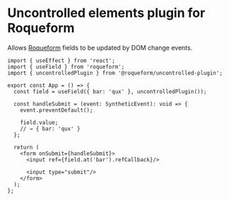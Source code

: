 # Uncontrolled elements plugin for Roqueform

Allows [Roqueform](https://github.com/smikhalevski/roqueform#readme) fields to be updated by DOM change events.

```tsx
import { useEffect } from 'react';
import { useField } from 'roqueform';
import { uncontrolledPlugin } from '@roqueform/uncontrolled-plugin';

export const App = () => {
  const field = useField({ bar: 'qux' }, uncontrolledPlugin());

  const handleSubmit = (event: SyntheticEvent): void => {
    event.preventDefault();

    field.value;
    // → { bar: 'qux' }
  };

  return (
    <form onSubmit={handleSubmit}>
      <input ref={field.at('bar').refCallback}/>

      <input type="submit"/>
    </form>
  );
};
```
